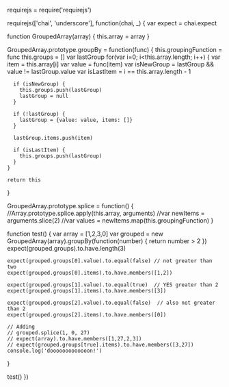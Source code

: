 requirejs = require('requirejs')

requirejs(['chai', 'underscore'], function(chai, _) {
  var expect = chai.expect

  function GroupedArray(array) {
    this.array = array
  }

  GroupedArray.prototype.groupBy = function(func) {
    this.groupingFunction = func
    this.groups = []
    var lastGroup
    for(var i=0; i<this.array.length; i++) {
      var item = this.array[i]
      var value = func(item)
      var isNewGroup = lastGroup && value != lastGroup.value
      var isLastItem = i == this.array.length - 1

      if (isNewGroup) {
        this.groups.push(lastGroup)
        lastGroup = null
      }

      if (!lastGroup) {
        lastGroup = {value: value, items: []}
      }

      lastGroup.items.push(item) 

      if (isLastItem) { 
        this.groups.push(lastGroup)
      }
    }

    return this
  }

  GroupedArray.prototype.splice = function() {
    //Array.prototype.splice.apply(this.array, arguments)
    //var newItems = arguments.slice(2)
    //var values = newItems.map(this.groupingFunction)
  }

  function test() {
    var array = [1,2,3,0]
    var grouped = new GroupedArray(array).groupBy(function(number) {
      return number > 2
    })
    expect(grouped.groups).to.have.length(3)

    expect(grouped.groups[0].value).to.equal(false) // not greater than two
    expect(grouped.groups[0].items).to.have.members([1,2])

    expect(grouped.groups[1].value).to.equal(true)  // YES greater than 2
    expect(grouped.groups[1].items).to.have.members([3])

    expect(grouped.groups[2].value).to.equal(false)  // also not greater than 2
    expect(grouped.groups[2].items).to.have.members([0])

    // Adding 
    // grouped.splice(1, 0, 27)
    // expect(array).to.have.members([1,27,2,3])
    // expect(grouped.groups[true].items).to.have.members([3,27])
    console.log('dooooooooooooon!')
  }

  test()
})